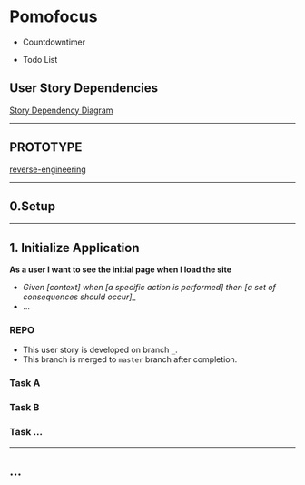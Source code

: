 # Pomofocus

* Countdowntimer

* Todo List

## User Story Dependencies

[Story Dependency Diagram](https://excalidraw.com/)

---

## PROTOTYPE

[reverse-engineering](https://pomofocus.io/)

---

## 0.Setup

---

## 1. Initialize Application

__As a user I want to see the initial page when I load the site__

- _Given [context] when [a specific action is performed] then [a set of consequences should occur]__
- ...

### REPO

- This user story is developed on branch `_`.
- This branch is merged to `master` branch after completion.

### Task A

### Task B

### Task ...

---

## ...
